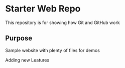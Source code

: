 
# Starter Web Repo

This repository is for showing how Git and GitHub work

## Purpose

Sample website with plenty of files for demos

Adding new Leatures

